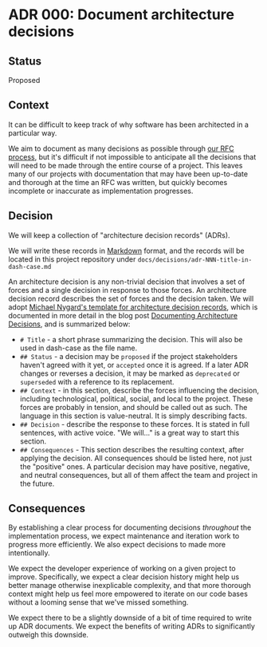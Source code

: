 # ADR 000: Document architecture decisions

## Status

Proposed

## Context

It can be difficult to keep track of why software has been architected in a particular way.

We aim to document as many decisions as possible through [our RFC process](https://docs.google.com/document/d/1_Vm7nFfqZMNx5gEJ1lTzlwi79WnrS6pXkoOvFG4wFxM/edit), but it's difficult if not impossible to anticipate all the decisions that will need to be made through the entire course of a project. This leaves many of our projects with documentation that may have been up-to-date and thorough at the time an RFC was written, but quickly becomes incomplete or inaccurate as implementation progresses.

## Decision

We will keep a collection of "architecture decision records" (ADRs).

We will write these records in [Markdown](https://commonmark.org/) format, and the records will be located in this project repository under `docs/decisions/adr-NNN-title-in-dash-case.md`

An architecture decision is any non-trivial decision that involves a set of forces and a single decision in response to those forces. An architecture decision record describes the set of forces and the decision taken. We will adopt [Michael Nygard's template for architecture decision records](https://github.com/joelparkerhenderson/architecture-decision-record/blob/main/locales/en/templates/decision-record-template-by-michael-nygard/index.md), which is documented in more detail in the blog post [Documenting Architecture Decisions](https://cognitect.com/blog/2011/11/15/documenting-architecture-decisions), and is summarized below:

- `# Title` - a short phrase summarizing the decision. This will also be used in dash-case as the file name.
- `## Status` - a decision may be `proposed` if the project stakeholders haven't agreed with it yet, or `accepted` once it is agreed. If a later ADR changes or reverses a decision, it may be marked as `deprecated` or `superseded` with a reference to its replacement.
- `## Context` - in this section, describe the forces influencing the decision, including technological, political, social, and local to the project. These forces are probably in tension, and should be called out as such. The language in this section is value-neutral. It is simply describing facts.
- `## Decision` - describe the response to these forces. It is stated in full sentences, with active voice. "We will..." is a great way to start this section.
- `## Consequences` - This section describes the resulting context, after applying the decision. All consequences should be listed here, not just the "positive" ones. A particular decision may have positive, negative, and neutral consequences, but all of them affect the team and project in the future.

## Consequences

By establishing a clear process for documenting decisions _throughout_ the implementation process, we expect maintenance and iteration work to progress more efficiently. We also expect decisions to made more intentionally.

We expect the developer experience of working on a given project to improve. Specifically, we expect a clear decision history might help us better manage otherwise inexplicable complexity, and that more thorough context might help us feel more empowered to iterate on our code bases without a looming sense that we've missed something.

We expect there to be a slightly downside of a bit of time required to write up ADR documents. We expect the benefits of writing ADRs to significantly outweigh this downside.
